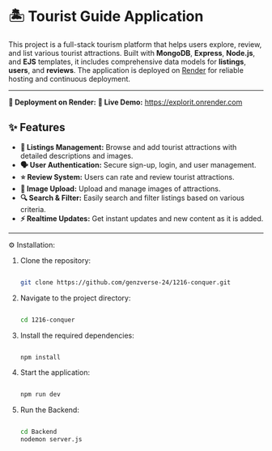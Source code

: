 # 🏝️ Tourist Guide Application

This project is a full-stack tourism platform that helps users explore, review, and list various tourist attractions. Built with **MongoDB**, **Express**, **Node.js**, and **EJS** templates, it includes comprehensive data models for **listings**, **users**, and **reviews**. The application is deployed on [Render](https://render.com) for reliable hosting and continuous deployment.

---
**🚀 Deployment on Render:**
     **🔗 Live Demo:** https://explorit.onrender.com

## ✨ Features

- **📍 Listings Management:** Browse and add tourist attractions with detailed descriptions and images.
- **🗣️ User Authentication:** Secure sign-up, login, and user management.
- **⭐ Review System:** Users can rate and review tourist attractions.
- **📸 Image Upload:** Upload and manage images of attractions.
- **🔍 Search & Filter:** Easily search and filter listings based on various criteria.
- **⚡ Realtime Updates:** Get instant updates and new content as it is added.

---

⚙️ Installation:
1. Clone the repository:
   ```bash

   git clone https://github.com/genzverse-24/1216-conquer.git

   ```
2. Navigate to the project directory:
   ```bash

   cd 1216-conquer

   ```
3. Install the required dependencies:
   ```bash

   npm install

   ```
4. Start the application:
   ```bash

   npm run dev

   ```
5. Run the Backend:
   ```bash

   cd Backend
   nodemon server.js

   ```


